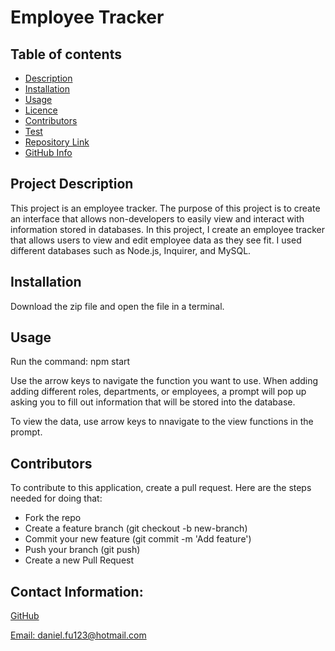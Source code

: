 # Employee Tracker

  ## Table of contents
  - [Description](#Description)
  - [Installation](#Installation)
  - [Usage](#Usage)
  - [Licence](#Licence)
  - [Contributors](#Contributors)
  - [Test](#Test)
  - [Repository Link](#Repository)
  - [GitHub Info](#GitHub) 

  ## Project Description

  This project is an employee tracker. The purpose of this project is to create an interface that allows non-developers to easily view and interact with information stored in databases. In this project, I create an employee tracker that allows users to view and edit employee data as they see fit. I used different databases such as Node.js, Inquirer, and MySQL.

  ## Installation 

Download the zip file and open the file in a terminal. 
  
  ## Usage

Run the command: npm start

Use the arrow keys to navigate the function you want to use. When adding adding different roles, departments, or employees, a prompt will pop up asking you to fill out information that will be stored into the database.

To view the data, use arrow keys to nnavigate to the view functions in the prompt.

  ## Contributors

  To contribute to this application, create a pull request.
  Here are the steps needed for doing that:
  - Fork the repo
  - Create a feature branch (git checkout -b new-branch)
  - Commit your new feature (git commit -m 'Add feature')
  - Push your branch (git push)
  - Create a new Pull Request

  ## Contact Information:
  [GitHub](https://github.com/danielfu13)

  [Email: daniel.fu123@hotmail.com](mailto:daniel.fu123@hotmail.com)
